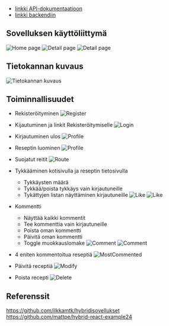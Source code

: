 - [linkki API-dokumentaatioon](https://users.metropolia.fi/~thitng/recipe-app-docs/index.html)
- [linkki backendiin](https://github.com/emintt/hybrid-servers-k24-recipe-project)

## Sovelluksen käyttöliittymä

![Home page](screenshots/home.png)
![Detail page](screenshots/single-1.png)
![Detail page](screenshots/single-2.png)

## Tietokannan kuvaus

![Tietokannan kuvaus](screenshots/tietokannan-kuvaus.png)

## Toiminnallisuudet

- Rekisteröityminen
  ![Register](screenshots/register.png)

- Kijautuminen ja linkit Rekisteröitymiselle
  ![Login](screenshots/login.png)

- Kirjautuminen ulos
  ![Profile](screenshots/profiili.png)

- Reseptin luominen
  ![Profile](screenshots/create.png)

- Suojatut reitit
  ![Route](screenshots/protected-route.png)

- Tykkääminen kotisivulla ja reseptin tietosivulla

  - Tykkäysten määrä
  - Tykkää/poista tykkäys vain kirjautuneille
  - Tykättyjen listan näyttäminen kirjautuneille
    ![Like](screenshots/like.png)
    ![Like](screenshots/like2.png)

- Kommentti

  - Näyttää kaikki kommentit
  - Tee kommenttia vain kirjautuneille
  - Poista oman kommentti
  - Päivitä oman kommentti
  - Toggle muokkauslomake
    ![Comment](screenshots/comment-1.png)
    ![Comment](screenshots/comment-2.png)

- 4 eniten kommentoitua reseptiä
  ![MostCommented](screenshots/mostcommented.png)

- Päivitä receptiä
  ![Modify](screenshots/modify.png)

- Poista recepti
  ![Delete](screenshots/delete.png)


## Referenssit

https://github.com/ilkkamtk/hybridisovellukset
https://github.com/mattpe/hybrid-react-example24
